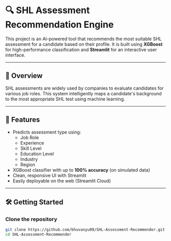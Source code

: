 # 🔍 SHL Assessment Recommendation Engine

This project is an AI-powered tool that recommends the most suitable SHL assessment for a candidate based on their profile. It is built using **XGBoost** for high-performance classification and **Streamlit** for an interactive user interface.

---

## 🧠 Overview

SHL assessments are widely used by companies to evaluate candidates for various job roles. This system intelligently maps a candidate's background to the most appropriate SHL test using machine learning.

---

## 🚀 Features

- Predicts assessment type using:
  - Job Role
  - Experience
  - Skill Level
  - Education Level
  - Industry
  - Region
- XGBoost classifier with up to **100% accuracy** (on simulated data)
- Clean, responsive UI with Streamlit
- Easily deployable on the web (Streamlit Cloud)

---

## 🛠️ Getting Started

### Clone the repository
```bash
git clone https://github.com/bhuvanyu09/SHL-Assessment-Recommender.git
cd SHL-Assessment-Recommender
